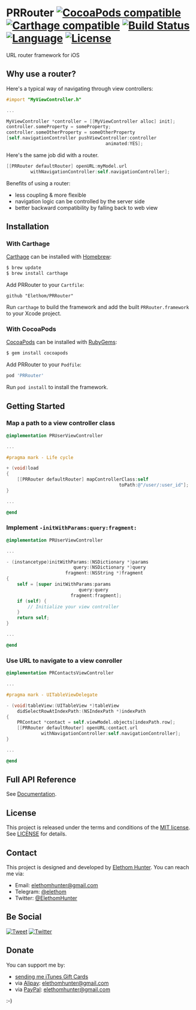 # PRRouter [![CocoaPods compatible](https://img.shields.io/cocoapods/v/PRRouter.svg)](https://cocoapods.org/pods/PRRouter) [![Carthage compatible](https://img.shields.io/badge/Carthage-compatible-brightgreen.svg)](https://github.com/Carthage/Carthage) [![Build Status](https://img.shields.io/travis/Elethom/PRRouter.svg)](https://travis-ci.org/Elethom/PRRouter) [![Language](https://img.shields.io/badge/language-Objective--C-blue.svg)](../../search) [![License](https://img.shields.io/github/license/Elethom/PRRouter.svg)](/LICENSE)

URL router framework for iOS

## Why use a router?

Here's a typical way of navigating through view controllers:

```objective-c
#import "MyViewController.h"

...

MyViewController *controller = [[MyViewController alloc] init];
controller.someProperty = someProperty;
controller.someOtherProperty = someOtherProperty
[self.navigationController pushViewController:controller
                                     animated:YES];
```

Here's the same job did with a router.

```objective-c
[[PRRouter defaultRouter] openURL:myModel.url
         withNavigationController:self.navigationController];
```

Benefits of using a router:

* less coupling & more flexible
* navigation logic can be controlled by the server side
* better backward compatibility by falling back to web view

## Installation

### With Carthage

[Carthage](https://github.com/Carthage/Carthage) can be installed with [Homebrew](http://brew.sh):

```sh
$ brew update
$ brew install carthage
```

Add PRRouter to your `Cartfile`:

```
github "Elethom/PRRouter"
```

Run `carthage` to build the framework and add the built `PRRouter.framework` to your Xcode project.

### With CocoaPods

[CocoaPods](https://cocoapods.org) can be installed with [RubyGems](https://rubygems.org):

```sh
$ gem install cocoapods
```

Add PRRouter to your `Podfile`:

```ruby
pod 'PRRouter'
```

Run `pod install` to install the framework.

## Getting Started

### Map a path to a view controller class

```objective-c
@implementation PRUserViewController

...

#pragma mark - Life cycle

+ (void)load
{
    [[PRRouter defaultRouter] mapControllerClass:self
                                          toPath:@"/user/:user_id"];
}

...

@end
```

### Implement `-initWithParams:query:fragment:`

```objective-c
@implementation PRUserViewController

...

- (instancetype)initWithParams:(NSDictionary *)params
                         query:(NSDictionary *)query
                      fragment:(NSString *)fragment
{
    self = [super initWithParams:params
                           query:query
                        fragment:fragment];
    if (self) {
        // Initialize your view controller
    }
    return self;
}

...

@end
```

### Use URL to navigate to a view conroller

```objective-c
@implementation PRContactsViewController

...

#pragma mark - UITableViewDelegate

- (void)tableView:(UITableView *)tableView
    didSelectRowAtIndexPath:(NSIndexPath *)indexPath
{
    PRContact *contact = self.viewModel.objects[indexPath.row];
    [[PRRouter defaultRouter] openURL:contact.url
             withNavigationController:self.navigationController];
}

...

@end
```

## Full API Reference

See [Documentation](/Documentation).

## License

This project is released under the terms and conditions of the [MIT license](http://opensource.org/licenses/MIT). See [LICENSE](/LICENSE) for details.

## Contact

This project is designed and developed by [Elethom Hunter](http://github.com/Elethom). You can reach me via:

* Email: elethomhunter@gmail.com
* Telegram: [@elethom](http://telegram.me/elethom)
* Twitter: [@ElethomHunter](https://twitter.com/ElethomHunter)

## Be Social

[![Tweet](https://img.shields.io/twitter/url/http/ElethomHunter.svg?style=social)](https://twitter.com/intent/tweet?text=PRRouter%3A%20URL%20router%20framework%20for%20iOS.&url=https%3A%2F%2Fgithub.com%2FElethom%2FPRRouter&via=ElethomHunter)
[![Twitter](https://img.shields.io/twitter/follow/ElethomHunter.svg?style=social)](https://twitter.com/intent/follow?user_id=1512633926)

## Donate

You can support me by:

* [sending me iTunes Gift Cards](mailto:elethomhunter@gmail.com)
* via [Alipay](https://www.alipay.com): elethomhunter@gmail.com
* via [PayPal](https://www.paypal.com): elethomhunter@gmail.com

:-)
